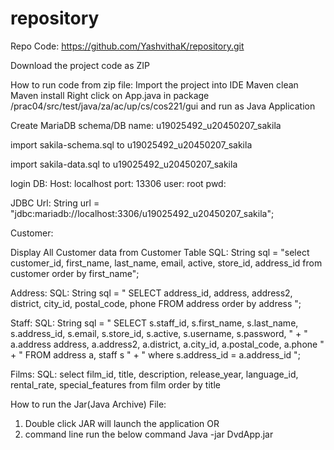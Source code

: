 # repository
Repo Code:
https://github.com/YashvithaK/repository.git

Download the project code as ZIP

How to run code from zip file: 
	Import the project into IDE
	Maven clean
	Maven install 
	Right click on App.java in package /prac04/src/test/java/za/ac/up/cs/cos221/gui and run as Java Application

Create MariaDB
schema/DB name: u19025492_u20450207_sakila

import sakila-schema.sql to u19025492_u20450207_sakila

import sakila-data.sql to u19025492_u20450207_sakila

login DB:
Host: localhost
port: 13306
user: root
pwd: 

JDBC Url:
	String url = "jdbc:mariadb://localhost:3306/u19025492_u20450207_sakila";


Customer: 

Display All Customer data from Customer Table
SQL:
String sql = "select customer_id, first_name, last_name, email, active, store_id, address_id from customer order by first_name";
		
Address:
SQL:
String sql = " SELECT address_id, address, address2, district, city_id, postal_code, phone FROM address order by address ";

Staff:
SQL:
String sql = " SELECT s.staff_id, s.first_name, s.last_name, s.address_id, s.email, s.store_id, s.active, s.username, s.password, "
				+ " a.address address, a.address2, a.district, a.city_id, a.postal_code, a.phone "
				+ " FROM address a, staff s "
				+ " where s.address_id = a.address_id ";

Films:
SQL: 
select film_id, title, description, release_year, language_id, rental_rate, special_features from film order by title   


How to run the Jar(Java Archive) File:

1. Double click JAR will launch the application OR
2. command line run the below command
	 Java -jar DvdApp.jar
